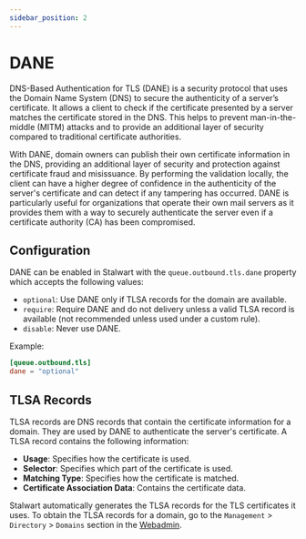 ```yaml
---
sidebar_position: 2
---
```


# DANE

DNS-Based Authentication for TLS (DANE) is a security protocol that uses the Domain Name System (DNS) to secure the authenticity of a server’s certificate. It allows a client to check if the certificate presented by a server matches the certificate stored in the DNS. This helps to prevent man-in-the-middle (MITM) attacks and to provide an additional layer of security compared to traditional certificate authorities.

With DANE, domain owners can publish their own certificate information in the DNS, providing an additional layer of security and protection against certificate fraud and misissuance. By performing the validation locally, the client can have a higher degree of confidence in the authenticity of the server's certificate and can detect if any tampering has occurred. DANE is particularly useful for organizations that operate their own mail servers as it provides them with a way to securely authenticate the server even if a certificate authority (CA) has been compromised.

## Configuration

DANE can be enabled in Stalwart with the `queue.outbound.tls.dane` property which accepts the following values:

- `optional`: Use DANE only if TLSA records for the domain are available.
- `require`: Require DANE and do not delivery unless a valid TLSA record is available (not recommended unless used under a custom rule).
- `disable`: Never use DANE.

Example:

```toml
[queue.outbound.tls]
dane = "optional"
```

## TLSA Records

TLSA records are DNS records that contain the certificate information for a domain. They are used by DANE to authenticate the server's certificate. A TLSA record contains the following information:

- **Usage**: Specifies how the certificate is used.
- **Selector**: Specifies which part of the certificate is used.
- **Matching Type**: Specifies how the certificate is matched.
- **Certificate Association Data**: Contains the certificate data.

Stalwart automatically generates the TLSA records for the TLS certificates it uses. To obtain the TLSA records for a domain, go to the `Management` > `Directory` > `Domains` section in the [Webadmin](/docs/management/webadmin/overview.md).
